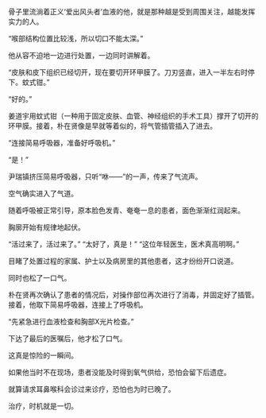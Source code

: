 骨子里流淌着正义‘爱出风头者’血液的他，就是那种越是受到周围关注，越能发挥实力的人。

“喉部结构位置比较浅，所以切口不能太深。”

他从容不迫地一边进行处置，一边同时讲解着。

“皮肤和皮下组织已经切开，现在要切开环甲膜了。刀刃竖直，进入一半左右时停下。蚊式钳。”

“好的。”

姜道宇用蚊式钳（一种用于固定皮肤、血管、神经组织的手术工具）撑开了切开的环甲膜。接着，朴在贤像是早就等着似的，将气管插管插入了进去。

“连接简易呼吸器，准备好呼吸机。”

“是！”

尹瑞镇挤压简易呼吸器，只听“咻——”的一声，传来了气流声。

空气确实进入了气道。

随着呼吸被正常引导，原本脸色发青、奄奄一息的患者，面色渐渐红润起来。

胸廓开始有规律地起伏。

“活过来了，活过来了。”
“太好了，真是！”
“这位年轻医生，医术真高明啊。”

目睹了处置过程的家属、护士以及病房里的其他患者，这才纷纷开口说道。

同时也松了一口气。

朴在贤再次确认了患者的情况后，对操作部位再次进行了消毒，并固定好了插管。接着，他取下简易呼吸器，连接上了呼吸机。

“先紧急进行血液检查和胸部X光片检查。”

下达了最后的医嘱后，他才松了口气。

这真是惊险的一瞬间。

如果他当时不在现场，患者没能及时得到氧气供给，恐怕会留下后遗症。

就算请求耳鼻喉科会诊过来诊疗，恐怕也为时已晚了。

治疗，时机就是一切。